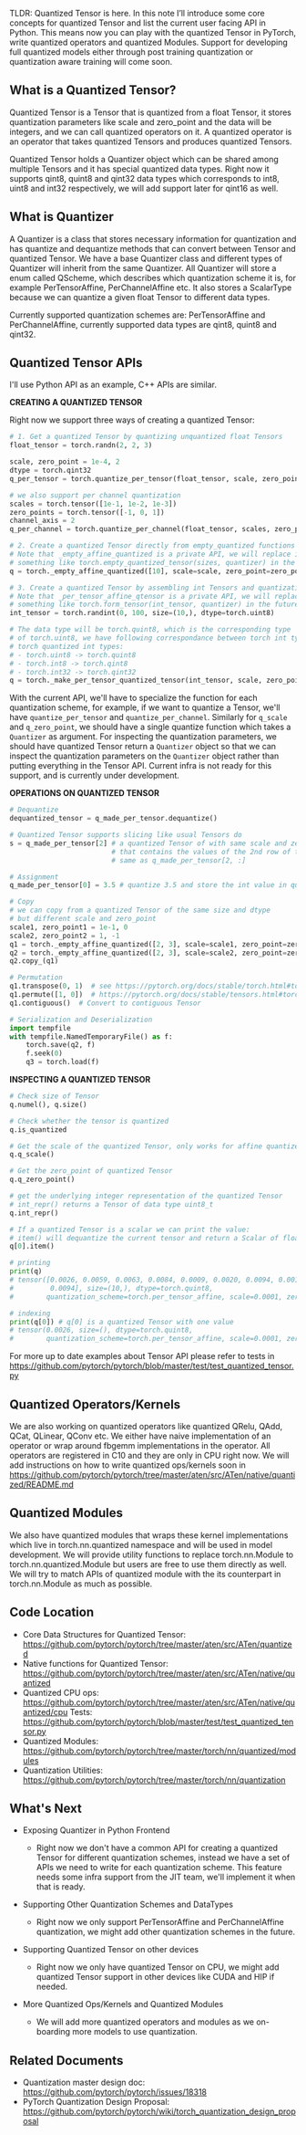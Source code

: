 TLDR: Quantized Tensor is here. In this note I’ll introduce some core concepts for quantized Tensor and list the current user facing API in Python. This means now you can play with the quantized Tensor in PyTorch, write quantized operators and quantized Modules. Support for developing full quantized models either through post training quantization or quantization aware training will come soon.

## What is a Quantized Tensor?
Quantized Tensor is a Tensor that is quantized from a float Tensor, it stores quantization parameters like scale and zero_point  and the data will be integers, and we can call quantized operators on it. A quantized operator is an operator that takes quantized Tensors and produces quantized Tensors.

Quantized Tensor holds a Quantizer object which can be shared among multiple Tensors and it has special quantized data types. Right now it supports qint8, quint8 and qint32 data types which corresponds to int8, uint8 and int32 respectively, we will add support later for qint16 as well.

## What is Quantizer
A Quantizer is a class that stores necessary information for quantization and has quantize and dequantize methods that can convert between Tensor and quantized Tensor. We have a base Quantizer class and different types of Quantizer will inherit from the same Quantizer. All Quantizer will store a enum called QScheme, which describes which quantization scheme it is, for example PerTensorAffine, PerChannelAffine etc. It also stores a ScalarType because we can quantize a given float Tensor to different data types.

Currently supported quantization schemes are: PerTensorAffine and PerChannelAffine, currently supported data types are qint8, quint8 and qint32.
## Quantized Tensor APIs
I'll use Python API as an example, C++ APIs are similar.

**CREATING A QUANTIZED TENSOR**


Right now we support three ways of creating a quantized Tensor:

```python
# 1. Get a quantized Tensor by quantizing unquantized float Tensors
float_tensor = torch.randn(2, 2, 3)

scale, zero_point = 1e-4, 2
dtype = torch.qint32
q_per_tensor = torch.quantize_per_tensor(float_tensor, scale, zero_point, dtype)

# we also support per channel quantization
scales = torch.tensor([1e-1, 1e-2, 1e-3])
zero_points = torch.tensor([-1, 0, 1])
channel_axis = 2
q_per_channel = torch.quantize_per_channel(float_tensor, scales, zero_points, axis=channel_axis, dtype=dtype)

# 2. Create a quantized Tensor directly from empty_quantized functions
# Note that _empty_affine_quantized is a private API, we will replace it
# something like torch.empty_quantized_tensor(sizes, quantizer) in the future
q = torch._empty_affine_quantized([10], scale=scale, zero_point=zero_point, dtype=dtype)

# 3. Create a quantized Tensor by assembling int Tensors and quantization parameters
# Note that _per_tensor_affine_qtensor is a private API, we will replace it with
# something like torch.form_tensor(int_tensor, quantizer) in the future
int_tensor = torch.randint(0, 100, size=(10,), dtype=torch.uint8)

# The data type will be torch.quint8, which is the corresponding type
# of torch.uint8, we have following correspondance between torch int types and
# torch quantized int types:
# - torch.uint8 -> torch.quint8
# - torch.int8 -> torch.qint8
# - torch.int32 -> torch.qint32
q = torch._make_per_tensor_quantized_tensor(int_tensor, scale, zero_point)  # Note no `dtype`
```

With the current API, we'll have to specialize the function for each quantization scheme, for example, if we want to quantize a Tensor, we'll have `quantize_per_tensor` and `quantize_per_channel`.
Similarly for `q_scale` and `q_zero_point`, we should have a single quantize function which takes a `Quantizer` as argument. For inspecting the quantization parameters, we should have quantized Tensor return a `Quantizer` object so that we can inspect the quantization parameters on the `Quantizer` object rather than putting everything in the Tensor API. Current infra is not ready for this support, and is currently under development.

**OPERATIONS ON QUANTIZED TENSOR**

```python
# Dequantize
dequantized_tensor = q_made_per_tensor.dequantize()

# Quantized Tensor supports slicing like usual Tensors do
s = q_made_per_tensor[2] # a quantized Tensor of with same scale and zero_point 
                         # that contains the values of the 2nd row of the original quantized Tensor
                         # same as q_made_per_tensor[2, :]

# Assignment
q_made_per_tensor[0] = 3.5 # quantize 3.5 and store the int value in quantized Tensor

# Copy
# we can copy from a quantized Tensor of the same size and dtype 
# but different scale and zero_point
scale1, zero_point1 = 1e-1, 0
scale2, zero_point2 = 1, -1
q1 = torch._empty_affine_quantized([2, 3], scale=scale1, zero_point=zero_point1, dtype=torch.qint8)
q2 = torch._empty_affine_quantized([2, 3], scale=scale2, zero_point=zero_point2, dtype=torch.qint8)
q2.copy_(q1)

# Permutation
q1.transpose(0, 1)  # see https://pytorch.org/docs/stable/torch.html#torch.transpose
q1.permute([1, 0])  # https://pytorch.org/docs/stable/tensors.html#torch.Tensor.permute
q1.contiguous()  # Convert to contiguous Tensor

# Serialization and Deserialization
import tempfile
with tempfile.NamedTemporaryFile() as f:
    torch.save(q2, f)
    f.seek(0)
    q3 = torch.load(f)
```

**INSPECTING A QUANTIZED TENSOR**
```python
# Check size of Tensor
q.numel(), q.size()

# Check whether the tensor is quantized
q.is_quantized

# Get the scale of the quantized Tensor, only works for affine quantized tensor
q.q_scale()

# Get the zero_point of quantized Tensor
q.q_zero_point()

# get the underlying integer representation of the quantized Tensor
# int_repr() returns a Tensor of data type uint8_t
q.int_repr()

# If a quantized Tensor is a scalar we can print the value:
# item() will dequantize the current tensor and return a Scalar of float
q[0].item()

# printing
print(q)
# tensor([0.0026, 0.0059, 0.0063, 0.0084, 0.0009, 0.0020, 0.0094, 0.0019, 0.0079,
#         0.0094], size=(10,), dtype=torch.quint8,
#        quantization_scheme=torch.per_tensor_affine, scale=0.0001, zero_point=2)

# indexing
print(q[0]) # q[0] is a quantized Tensor with one value
# tensor(0.0026, size=(), dtype=torch.quint8,
#        quantization_scheme=torch.per_tensor_affine, scale=0.0001, zero_point=2)
```

For more up to date examples about Tensor API please refer to tests in ﻿https://github.com/pytorch/pytorch/blob/master/test/test_quantized_tensor.py﻿

## Quantized Operators/Kernels
We are also working on quantized operators like quantized QRelu, QAdd, QCat, QLinear, QConv etc. We either have naive implementation of an operator or wrap around fbgemm implementations in the operator. All operators are registered in C10 and they are only in CPU right now. We will add instructions on how to write quantized ops/kernels soon in ﻿https://github.com/pytorch/pytorch/tree/master/aten/src/ATen/native/quantized﻿/README.md

## Quantized Modules
We also have quantized modules that wraps these kernel implementations which live in torch.nn.quantized namespace and will be used in model development. We will provide utility functions to replace torch.nn.Module to torch.nn.quantized.Module but users are free to use them directly as well. We will try to match APIs of quantized module with the its counterpart in torch.nn.Module as much as possible.

## Code Location
- Core Data Structures for Quantized Tensor: ﻿https://github.com/pytorch/pytorch/tree/master/aten/src/ATen/quantized﻿
- Native functions for Quantized Tensor: ﻿https://github.com/pytorch/pytorch/tree/master/aten/src/ATen/native/quantized﻿
- Quantized CPU ops: ﻿https://github.com/pytorch/pytorch/tree/master/aten/src/ATen/native/quantized/cpu﻿
Tests: ﻿https://github.com/pytorch/pytorch/blob/master/test/test_quantized_tensor.py﻿
- Quantized Modules:﻿ ﻿﻿https://github.com/pytorch/pytorch/tree/master/torch/nn/quantized/modules﻿
- Quantization Utilities: ﻿https://github.com/pytorch/pytorch/tree/master/torch/nn/quantization
## What's Next
- Exposing Quantizer in Python Frontend
  - Right now we don't have a common API for creating a quantized Tensor for different quantization schemes, instead we have a set of APIs we need to write for each quantization scheme. This feature needs some infra support from the JIT team, we'll implement it when that is ready.

- Supporting Other Quantization Schemes and DataTypes
  - Right now we only support PerTensorAffine and PerChannelAffine quantization, we might add other quantization schemes in the future.

- Supporting Quantized Tensor on other devices
  - Right now we only have quantized Tensor on CPU, we might add quantized Tensor support in other devices like CUDA and HIP if needed.
- More Quantized Ops/Kernels and Quantized Modules
  - We will add more quantized operators and modules as we on-boarding more models to use quantization.

## Related Documents
- Quantization master design doc: ﻿https://github.com/pytorch/pytorch/issues/18318
- PyTorch Quantization Design Proposal: https://github.com/pytorch/pytorch/wiki/torch_quantization_design_proposal
